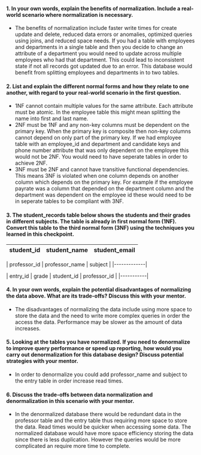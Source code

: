 #### 1. In your own words, explain the benefits of normalization. Include a real-world scenario where normalization is necessary.
- The benefits of normalization include faster write times for create update and delete, reduced data errors or anomalies, optimized queries using joins, and reduced space needs.  If you had a table with employees and departments in a single table and then you decide to change an attribute of a department you would need to update across multiple employees who had that department.  This could lead to inconsistent state if not all records got updated due to an error. This database would benefit from splitting employees and departments in to two tables.

#### 2. List and explain the different normal forms and how they relate to one another, with regard to your real-world scenario in the first question.
- 1NF cannot contain multiple values for the same attribute. Each attribute must be atomic.  In the employee table this might mean splitting the name into first and last name.
- 2NF must be 1NF and any non-key columns must be dependent on the primary key. When the primary key is composite then non-key columns cannot depend on only part of the primary key.  If we had employee table with an employee_id and department and candidate keys and phone number attribute that was only dependent on the employee this would not be 2NF. You would need to have seperate tables in order to achieve 2NF.
- 3NF must be 2NF and cannot have transitive functional dependencies. This means 3NF is violated when one column depends on another column which depends on the primary key.  For example if the employee payrate was a column that depended on the department column and the department was dependent on the employee id these would need to be in seperate tables to be compliant with 3NF.

#### 3. The student_records table below shows the students and their grades in different subjects. The table is already in first normal form (1NF). Convert this table to the third normal form (3NF) using the techniques you learned in this checkpoint.


|student_id | student_name | student_email |
| ----------|--------------|--------------|


| professor_id | professor_name | subject |
|-------------|

| entry_id | grade | student_id | professor_id |
|-----------|

#### 4. In your own words, explain the potential disadvantages of normalizing the data above. What are its trade-offs? Discuss this with your mentor.
- The disadvantages of normalizing the data include using more space to store the data and the need to write more complex queries in order the access the data.  Performance may be slower as the amount of data increases.

#### 5. Looking at the tables you have normalized. If you need to denormalize to improve query performance or speed up reporting, how would you carry out denormalization for this database design? Discuss potential strategies with your mentor.
- In order to denormalize you could add professor_name and subject to the entry table in order increase read times.

#### 6. Discuss the trade-offs between data normalization and denormalization in this scenario with your mentor.
- In the denormalized database there would be redundant data in the professor table and the entry table thus requiring more space to store the data. Read times would be quicker when accessing some data.  The normalized database would have more space efficiency storing the data since there is less duplication.  However the queries would be more complicated an require more time to complete.
